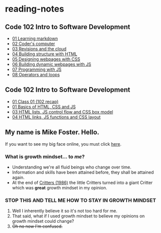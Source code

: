 # reading-notes

## Code 102 Intro to Software Development

- [01 Learning markdown](./Code102-reading-notes/01-learning-markdown.md)
- [02 Coder's computer](./Code102-reading-notes/02-coders-computer)
- [03 Revisions and the cloud](./Code102-reading-notes/03-revisions-and-the-cloud)
- [04 Building structure with HTML](./Code102-reading-notes/04-structure-with-html)
- [05 Designing webpages with CSS](./Code102-reading-notes/05-design-with-css)
- [06 Building dynamic webpages with JS](./Code102-reading-notes/06-dynamic-pages-with-javascript)
- [07 Programming with JS](./Code102-reading-notes/07-programming-with-javascript)
- [08 Operators and loops](./Code102-reading-notes/08-operators-and-loops)

## Code 102 Intro to Software Development

- [01 Class 01 (102 recap)](./Code201-reading-notes/01-class-01)
- [01 Basics of HTML, CSS and JS](./Code201-reading-notes/02-basics-of-HTML-css-js.md)
- [03 HTML lists, JS control flow and CSS box model](./Code201-reading-notes/03-html-lists-js-control-flow-css-box-model.md)
- [04 HTML links, JS functions and CSS layout](./Code201-reading-notes/04-html-links-js-functions-css-layout.md)

## My name is Mike Foster. Hello.

If you want to see my big face online, you must click [here](./about).

### What is growth mindset... to _me_?

- Understanding we're all fluid beings who change over time.
- Information and skills have been attained before, they shall be attained again.
- At the end of [Critters (1986)](https://www.imdb.com/title/tt0090887/) the little Critters turned into a giant Critter which was **great** growth mindset in my opinion.

### STOP THIS AND TELL ME HOW TO STAY IN GROWTH MINDSET

1. Well I inherently believe it so it's not too hard for me.
2. That said, what if I used growth mindset to believe my opinions on growth mindset could change?
3. ~~Oh no now I'm confused.~~
